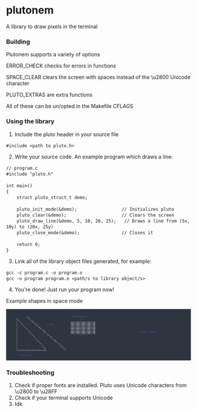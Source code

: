 # plutonem

<p> A library to draw pixels in the terminal </p>

### Building
Plutonem supports a variety of options

ERROR_CHECK checks for errors in functions

SPACE_CLEAR clears the screen with spaces instead of the \u2800 Unicode character

PLUTO_EXTRAS are extra functions

All of these can be un/opted in the Makefile CFLAGS

### Using the library

1. Include the pluto header in your source file
```
#include <path to pluto.h>
```

2. Write your source code. An example program which draws a line:
```
// program.c
#include "pluto.h"

int main()
{
    struct pluto_struct_t demo;

    pluto_init_mode(&demo);                 // Initializes pluto
    pluto_clear(&demo);                     // Clears the screen
    pluto_draw_line(&demo, 5, 10, 20, 25);   // Draws a line from (5x, 10y) to (20x, 25y)
    pluto_close_mode(&demo);                // Closes it

    return 0;
}
```

3. Link all of the library object files generated, for example:
```
gcc -c program.c -o program.o
gcc -o program program.o <path/s to library object/s>
```

4. You're done! Just run your program now!

<p>Example shapes in space mode</p>
<img src="space_mode.png" align="center">

### Troubleshooting

1. Check if proper fonts are installed. Pluto uses Unicode characters from \u2800 to \u28FF
2. Check if your terminal supports Unicode
3. Idk